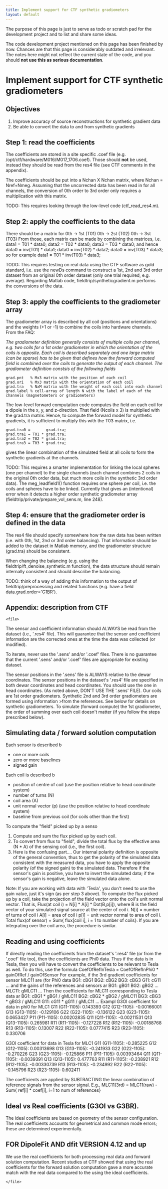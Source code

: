 ```yaml
---
title: Implement support for CTF synthetic gradiometers
layout: default
---
```


<div class="alert-danger">

The purpose of this page is just to serve as todo or scratch pad for the development project and to list and share some ideas. 

The code development project mentioned on this page has been finished by now. Chances are that this page is considerably outdated and irrelevant. The notes here might not reflect the current state of the code, and you should **not use this as serious documentation**.
</div>

# Implement support for CTF synthetic gradiometers

## Objectives

 1.  Improve accuracy of source reconstructions for synthetic gradient data
 2.  Be able to convert the data to and from synthetic gradients

## Step 1: read the coefficients

The coefficients are stored in a site specific .coef file (e.g. /opt/ctf/hardware/M016/M017_1706.coef). Those should **not** be used, instead they should be read from the res4 file (see CTF comments in the appendix).

The coefficients should be put into a Nchan X Nchan matrix, where Nchan = Nref+Nmeg. Assuming that the uncorrected data has been read in for all channels, the conversion of 0th order to 3rd order only requires a multiplication with this matrix.

TODO: This requires looking through the low-level code (ctf_read_res4.m).

## Step 2: apply the coefficients to the data

There should be a matrix for
    0th -> 1st  (T01)
    0th -> 2st  (T02)
    0th -> 3st  (T03)
From those, each matrix can be made by combining the matrices, i.e.
    data1 = T01 * data0;
    data2 = T02 * data0;
    data3 = T03 * data0;
and hence
    data0 =  inv(T01) * data1;
    data0 =  inv(T02) * data2;
    data0 =  inv(T03) * data3;
so for example
    data1 = T01 * inv(T03) * data3;

TODO: This requires testing on real data using the CTF software as gold standard, i.e. use the newDs command to construct a 1st, 2nd and 3rd order dataset from an original 0th order dataset (only one trial required, e.g. average). Regarding Matlab code, fieldtrip/syntheticgradient.m performs the conversions of the data.

## Step 3: apply the coefficients to the gradiometer array

The gradiometer array is described by all coil (positions and orientations) and the weights (+1 or -1) to combine the coils into hardware channels. From the FAQ:

*The gradiometer definition generally consists of multiple coils per channel, e.g. two coils for a 1st order gradiometer in which the orientation of the coils is opposite. Each coil is described separately and one large matrix (can be sparse) has to be given that defines how the forward computed field is combined over the coils to generate the output of each channel. The gradiometer definition constsis of the following fields*

    grad.pnt   % Mx3 matrix with the position of each coil
    grad.ori   % Mx3 matrix with the orientation of each coil
    grad.tra   % NxM matrix with the weight of each coil into each channel
    grad.label % cell-array of length N with the label of each of the channels (magnetometers or gradiometers)

The low-level forward computation code computes the field on each coil for a dipole in the x, y, and z-direction. That field (Ncoils x 3) is multiplied with the grad.tra matrix. Hence, to compute the forward model for synthetic gradients, it is sufficient to multiply this with the T03 matrix, i.e. 

    grad.tra0 =       grad.tra; 
    grad.tra1 = T01 * grad.tra; 
    grad.tra2 = T02 * grad.tra; 
    grad.tra3 = T03 * grad.tra; 

gives the linear combination of the simulated field at all coils to form the synthetic gradients at the channels.

TODO: This requires a smarter implementation for linking the local spheres (one per channel) to the single channels (each channel combines 2 coils in the original 0th order data, but much more coils in the synthetic 3rd order data). The meg_leadfield1() function requires one sphere per coil, i.e. the coils and spheres have to be linked. Currently that gives an (intentional) error when it detects a higher order synthetic gradiometer array (fieldtrip/private/prepare_vol_sens.m, line 248).

## Step 4: ensure that the gradiometer order is defined in the data

The res4 file should specify somewhere how the raw data has been written (i.e. with 0th, 1st, 2nd or 3rd order balancing). That information should be added to the dataset in Matlab memory, and the gradiometer structure (grad.tra) should be consistent.

When changing the balancing (e.g. using the fieldtrip/ft_denoise_synthetic.m function), the data structure should remain internally consistent and should describe the balancing.

TODO: think of a way of adding this information to the output of fieldtrip/preprocessing and related functions (e.g. have a field data.grad.order='G1BR').

## Appendix: description from CTF

`<file>`

The sensor and coefficient information should ALWAYS be read from
the dataset (i.e., '.res4' file). This will guarantee that the sensor and
coefficient information are the corrected ones at the time the data was
collected (or modified).

To iterate, never use the '.sens' and/or '.coef' files. There is no
guarantee that the current '.sens' and/or '.coef' files are appropriate for
existing dataset.

The sensor positions in the '.sens' file is ALWAYS relative to the dewar
coordinates. The sensor positions in the dataset's '.res4' file are
specified in both dewar coordinates and head coordinates. You should use the
one in head coordinates. (As noted above, DON'T USE THE '.sens' FILE).
Our coils are 1st order gradiometers. Synthetic 2nd and 3rd order
gradiometers are formed using information >from the references. See below for
details on synthetic gradiometers.
To simulate (forward compute) the 1st gradiometer, the order of summing over
each coil doesn't matter (if you follow the steps prescribed below).

 
Simulating data / forward solution computation
----------------------------------------------
Each sensor is described b
- one or more coils
- zero or more baselines
- signed gain

Each coil is described b
- position of centre of coil (use the position relative to head coordinate system)
- number of turns (N)
- coil area (A)
- unit normal vector (p) (use the position relative to head coordinate system)
- baseline from previous coil (for coils other than the first)

To compute the "field" picked up by a senso
1. Compute and sum the flux picked up by each coil.
2. To convert from flux to "field", divide the total flux by the effective
area (N * A) of the sensing coil (i.e., the first coil).
3. Here is the confusing part.... Our internal polarity definition is
opposite of the general convention, thus to get the polarity of the
simulated data consistent with the measured data, you have to apply the
opposite polarity (of the signed gain) to the simulated data. Therefore if
the sensor's gain is positive, you have to invert the simulated data; if the
sensor's gain is negative, leave the simulated data alone.

Note: If you are working with data with 'Tesla', you don't need to use the
gain value, just it's sign (as per step 3 above).
To compute the flux picked up by a coil, take the projection of the field
vector onto the coil's unit normal vector. That is,
Flux(at coil i) = N[i] * A[i] * Dot(B,p[i]),
where B is the field vector of your simulated signal source at the center of
coil i.
N[i] = number of turns of coil i
A[i] = area of coil i
p[i] = unit vector normal to area of coil i.
Total flux(of sensor) = Sum{ flux[coil i], i = 1 to number of coils}.
If you are integrating over the coil area, the procedure is similar.

Reading and using coefficients
------------------------------
If directly reading the coefficients from the dataset's '.res4'
file (or from the '.coef' file too), then the coefficients are Phi0 data.
Thus if the data is in Tesla, then you will have to convert the coefficients 
to be relevant to Tesla as well. To do this, use the formula
CoefOfRefInTesla = CoefOfRefInPhi0 * gainOfRef / gainOfSensor
For example, if the 3rd gradient coefficients for sensor MLC11 are (for Phi0
data
BG1: cBG1
BG2: cBG2
BG3: cBG3
G11: cG11
...
and the gains of the references and sensors ar
BG1: gBG1
BG2: gBG2
...
MLC11: gMLC11
...
Then the coefficients for MLC11 corresponding to Tesla data ar
BG1: cBG1 * gBG1 / gMLC11
BG2: cBG2 * gBG2 / gMLC11
BG3: cBG3 * gBG3 / gMLC11
G11: cG11 * gG11 / gMLC11
...
Exampl
G3OI coefficient for data in phi0 for MLC1
G11 (G11-1105): 0.143393
G12 (G12-1105): -0.00166001
G13 (G13-1105): -0.129106
G22 (G22-1105): -0.136122
G23 (G23-1105): 0.0653427
P11 (P11-1105): 0.00202835
Q11 (Q11-1105): -0.00211531
Q13 (Q13-1105): 0.265981
R11 (R11-1105): -0.127228
R12 (R12-1105): -0.00188768
R13 (R13-1105): 0.13007
R22 (R22-1105): 0.0777415
R23 (R23-1105): 0.330706
 
G3OI coefficient for data in Tesla for MLC1
G11 (G11-1105): -0.285225
G12 (G12-1105): 0.00313698
G13 (G13-1105): -0.241933
G22 (G22-1105): -0.270226
G23 (G23-1105): -0.125866
P11 (P11-1105): 0.00393464
Q11 (Q11-1105): -0.0039391
Q13 (Q13-1105): 0.477763
R11 (R11-1105): -0.238921
R12 (R12-1105): -0.00330739
R13 (R13-1105): -0.234992
R22 (R22-1105): -0.145796
R23 (R23-1105): 0.602411

The coefficients are applied by SUBTRACTING the linear combination of
reference signals from the sensor signal. E.g.,
MLC11(3rd) = MLC11(raw) - Sum{ ref[i] * coef[i], i=1 to num of references}

Ideal vs Real coefficients (G3OI vs G3BR).
-----------------------------------------
The ideal coefficients are based on geometry of the sensor configuration.
The real coefficients accounts for geometrical and common mode errors; these
are determined experimentally.

FOR DipoleFit AND dfit VERSION 4.12 and up
------------------------------------------

We use the real coefficients for both processing real data and forward solution
computation. Recent studies at CTF showed that using the real coefficients for the
forward solution computation gave a more accurate match with the real data compared
to the using the ideal coefficients.

`</file>`

